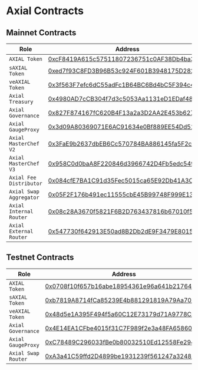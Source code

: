 # Axial Contracts

## Mainnet Contracts

| Role                    | Address                                                                                                               |
| ----------------------- | --------------------------------------------------------------------------------------------------------------------- |
| `AXIAL Token`           | [0xcF8419A615c57511807236751c0AF38Db4ba3351](https://snowtrace.io/address/0xcF8419A615c57511807236751c0AF38Db4ba3351) |
| `sAXIAL Token`          | [0xed7f93C8FD3B96B53c924F601B3948175D2820D8](https://snowtrace.io/address/0xed7f93C8FD3B96B53c924F601B3948175D2820D8) |
| `veAXIAL Token`         | [0x3f563F7efc6dC55adFc1B64BC6Bd4bC5F394c4b2](https://snowtrace.io/address/0x3f563f7efc6dc55adfc1b64bc6bd4bc5f394c4b2) |
| `Axial Treasury`        | [0x4980AD7cCB304f7d3c5053Aa1131eD1EDaf48809](https://snowtrace.io/address/0x4980AD7cCB304f7d3c5053Aa1131eD1EDaf48809) |
| `Axial Governance`      | [0x827F874167fC620B4F13a2a3D2AA2E453b62712b](https://snowtrace.io/address/0x827F874167fC620B4F13a2a3D2AA2E453b62712b) |
| `Axial GaugeProxy`      | [0x3d09A80369071E6AC91634e0Bf889EE54Dd510C6](https://snowtrace.io/address/0x3d09A80369071E6AC91634e0Bf889EE54Dd510C6) |
| `Axial MasterChef V2`   | [0x3FaE9b2637dbEB6Cc570784BA886145fa5F2c0f6](https://snowtrace.io/address/0x3FaE9b2637dbEB6Cc570784BA886145fa5F2c0f6) |
| `Axial MasterChef V3`   | [0x958C0d0baA8F220846d3966742D4Fb5edc5493D3](https://snowtrace.io/address/0x958C0d0baA8F220846d3966742D4Fb5edc5493D3) |
| `Axial Fee Distributor` | [0x084cfE7BA1C91d35Fec5015ca65E92Db41A3C9f7](https://snowtrace.io/address/0x084cfE7BA1C91d35Fec5015ca65E92Db41A3C9f7) |
| `Axial Swap Aggregator` | [0x05F2F176b491ec11555cbE45B99748F999E13933](https://snowtrace.io/address/0x05F2F176b491ec11555cbE45B99748F999E13933) |
| `Axial Internal Router` | [0x08c28A3670f5821F6B2D763437816b67010f53D4](https://snowtrace.io/address/0x08c28A3670f5821F6B2D763437816b67010f53D4) |
| `Axial External Router` | [0x547730f642913E50ad8B2Db2dE9F3479E8015BC1](https://snowtrace.io/address/0x547730f642913E50ad8B2Db2dE9F3479E8015BC1) |

## Testnet Contracts

| Role                | Address                                                                                                                       |
| ------------------- | ----------------------------------------------------------------------------------------------------------------------------- |
| `AXIAL Token`       | [0x0708f10f657b16abe18954361e96a641b217648b](https://testnet.snowtrace.io/address/0x0708f10f657b16abe18954361e96a641b217648b) |
| `sAXIAL Token`      | [0xb7819A8714fCa85239E4b881291819A79Aa703E4](https://testnet.snowtrace.io/address/0xb7819A8714fCa85239E4b881291819A79Aa703E4) |
| `veAXIAL Token`     | [0x48d5e1A395F494f5a60C12E73179d71A9778Ce1f](https://testnet.snowtrace.io/address/0x48d5e1A395F494f5a60C12E73179d71A9778Ce1f) |
| `Axial Governance`  | [0x4E14EA1CFbe4015f31C7F989f2e3a48FA6586097](https://testnet.snowtrace.io/address/0x4E14EA1CFbe4015f31C7F989f2e3a48FA6586097) |
| `Axial GaugeProxy`  | [0xC78489C296033fBe0b80032510Ed12558Fe29469](https://testnet.snowtrace.io/address/0xC78489C296033fBe0b80032510Ed12558Fe29469) |
| `Axial Swap Router` | [0xA3a41C59ffd2D4899be1931239f561247a32481D](https://testnet.snowtrace.io/address/0xA3a41C59ffd2D4899be1931239f561247a32481D) |

